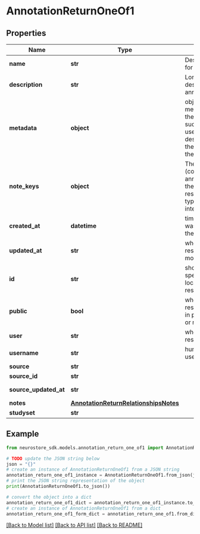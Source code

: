 # AnnotationReturnOneOf1


## Properties

Name | Type | Description | Notes
------------ | ------------- | ------------- | -------------
**name** | **str** | Descriptive name for the annotation. | [optional] 
**description** | **str** | Long form description of the annotation. | [optional] 
**metadata** | **object** | object describing metadata about the annotation, such as software used or descriptions of the keys used in the annotation. | [optional] 
**note_keys** | **object** | The keys (columns) in the annotation and the key&#39;s respective data type (such as an integer or string). | [optional] 
**created_at** | **datetime** | time the resource was created on the database | [optional] [readonly] 
**updated_at** | **str** | when the resource was last modified/updated. | [optional] [readonly] 
**id** | **str** | short UUID specifying the location of this resource | [optional] 
**public** | **bool** | whether the resource is listed in public searches or not | [optional] [default to True]
**user** | **str** | who owns the resource | [optional] [readonly] 
**username** | **str** | human readable username | [optional] 
**source** | **str** |  | [optional] 
**source_id** | **str** |  | [optional] 
**source_updated_at** | **str** |  | [optional] [readonly] 
**notes** | [**AnnotationReturnRelationshipsNotes**](AnnotationReturnRelationshipsNotes.md) |  | [optional] 
**studyset** | **str** |  | [optional] 

## Example

```python
from neurostore_sdk.models.annotation_return_one_of1 import AnnotationReturnOneOf1

# TODO update the JSON string below
json = "{}"
# create an instance of AnnotationReturnOneOf1 from a JSON string
annotation_return_one_of1_instance = AnnotationReturnOneOf1.from_json(json)
# print the JSON string representation of the object
print(AnnotationReturnOneOf1.to_json())

# convert the object into a dict
annotation_return_one_of1_dict = annotation_return_one_of1_instance.to_dict()
# create an instance of AnnotationReturnOneOf1 from a dict
annotation_return_one_of1_form_dict = annotation_return_one_of1.from_dict(annotation_return_one_of1_dict)
```
[[Back to Model list]](../README.md#documentation-for-models) [[Back to API list]](../README.md#documentation-for-api-endpoints) [[Back to README]](../README.md)


